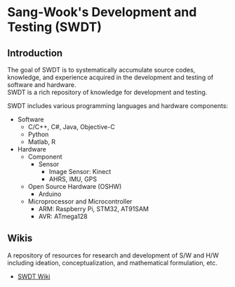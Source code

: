 # Sang-Wook's Development and Testing (SWDT)

## Introduction

The goal of SWDT is to systematically accumulate source codes, knowledge, and experience acquired in the development and testing of software and hardware. <br />
SWDT is a rich repository of knowledge for development and testing.

SWDT includes various programming languages and hardware components:
- Software
  - C/C++, C#, Java, Objective-C
  - Python
  - Matlab, R
- Hardware
  - Component
    - Sensor
      - Image Sensor: Kinect
      - AHRS, IMU, GPS
  - Open Source Hardware (OSHW)
    - Arduino
  - Microprocessor and Microcontroller
    - ARM: Raspberry Pi, STM32, AT91SAM
    - AVR: ATmega128

## Wikis

A repository of resources for research and development of S/W and H/W including ideation, conceptualization, and mathematical formulation, etc.
- [SWDT Wiki](https://github.com/sangwook236/SWDT/wiki/Home)

